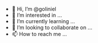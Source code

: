 - 👋 Hi, I’m @goliniel
- 👀 I’m interested in ...
- 🌱 I’m currently learning ...
- 💞️ I’m looking to collaborate on ...
- 📫 How to reach me ...

<!---
goliniel/goliniel is a ✨ special ✨ repository because its `README.md` (this file) appears on your GitHub profile.
You can click the Preview link to take a look at your changes.
--->
